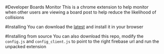 #Developer Boards Monitor
This is a chrome extension to help monitor when other users are viewing a board post to help reduce the likelihood of collisions

#Installing
You can download the [latest](http://pcon.github.io/devboards-monitor/pkg/devboards-monitor_v1.0.crx) and install it in your browser

#Installing from source
You can also download this repo, modify the `config.js` and `config_client.js` to point to the right firebase url and run the unpacked extension